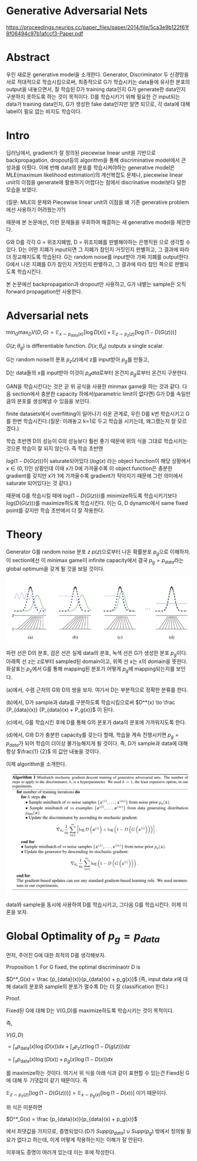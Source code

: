 # Generative Adversarial Nets
https://proceedings.neurips.cc/paper_files/paper/2014/file/5ca3e9b122f61f8f06494c97b1afccf3-Paper.pdf

# Abstract
우린 새로운 generative model을 소개한다. Generator, Discriminator 두 신경망을 서로 적대적으로 학습시킴으로써, 최종적으로 G가 학습시키는 data들에 유사한 분포의 output을 내놓으면서, 잘 학습된 D가 training data인지 G가 generate한 data인지 구분하지 못하도록 하는 것이 목적이다. D를 학습시키기 위해 필요한 건 input되는 data가 training data인지, G가 생성한 fake data인지만 알면 되므로, 각 data에 대해 label이 필요 없는 비지도 학습이다.

# Intro
딥러닝에서, gradient가 잘 정의된 piecewise linear unit을 기반으로 backpropagation, dropout등의 algorithm을 통해  discriminative model에서 큰 성과를 이뤘다. 이에 반해 data의 분포를 학습시켜야하는 generative model은 MLE(maximum likelihood estimation)의 계산복잡도 문제나, piecewise linear unit의 이점을 generate에 활용하기 어렵다는 점에서 discrinative model보다 덜한 모습을 보였다.

(질문: MLE의 문제와 Piecewise linear unit의 이점을 왜 기존 generative problem에선 사용하기 어려웠는가?)

때문에 본 논문에선, 이런 문제들을 우회하여 해결하는 새 generative model을 제안한다.

G와 D를 각각 G = 위조지폐범, D = 위조지폐를 판별해야하는 은행직원 으로 생각할 수 있다.
D는 어떤 지폐가 input되면 그 지폐가 참인지 거짓인지 판별하고, 그 결과에 따라 더 정교해지도록 학습된다. G는 random noise를 input받아 가짜 지폐를 output한다. G에서 나온 지폐를 D가 참인지 거짓인지 판별하고, 그 결과에 따라 참인 쪽으로 판별되도록 학습시킨다.

본 논문에선 backpropagation과 dropout만 사용하고, G가 내뱉는 sample은 오직 forward propagation만 사용한다. 

# Adversarial nets

$\min_G \max_D V(D, G) = \mathbb{E}_{x \sim p_{\text{data}}(x)} [\log D(x)] + \mathbb{E}_{z \sim p_z(z)} [\log(1 - D(G(z)))]$

$G(z; \theta_g)$ is differentiable function.
$D(x; \theta_d)$ outputs a single scalar.

G는 random noise의 분포 $p_z(z)$에서 z를 input받아 $p_g$를 만들고,

D는 data들의 x를 input받아 이것이 $p_data$로부터 온건지 $p_g$로부터 온건지 구분한다.

GAN을 학습시킨다는 것은 곧 위 공식을 사용한 minmax game을 하는 것과 같다. 다음 section에서 충분한 capacity 하에서(parametric limit이 없다면) G가 D를 속일만큼의 분포를 생성해낼 수 있음을 보인다.

finite datasets에서 overfitting이 일어나기 쉬운 관계로, 우린 D를 k번 학습시키고 G를 한번 학습시킨다.(질문: 이래놓고 k=1로 두고 학습을 시키는데, 왜그랬는지 잘 모르겠다.)

학습 초반엔 D의 성능이 G의 성능보다 훨씬 좋기 때문에 위의 식을 그대로 학습시키는 것으론 학습이 잘 되지 않는다. 즉 학습 초반엔

$log(1-D(G(z)))$이 saturate되어있다.($log (x)$ 라는 object function이 해당 상황에서 $x \in (0,1]$인 상황인데 이때 x가 0에 가까울수록 이 object function은 충분한 gradient를 갖지만 x가 1에 가까울수록 gradient가 작아지기 때문에 그런 의미에서 saturate 되어있다는 것 같다.)

때문에 G를 학습시킬 때에 $log(1-D(G(z)))$를 minimize하도록 학습시키기보다 $log(D(G(z)))$를 maximize하도록 학습시킨다. 이는 G, D dynamic에서 same fixed point를 갖지만 학습 초반에서 더 잘 작용한다.

# Theory
Generator G를 random noise 분포 $z~p(z)$으로부터 나온 확률분포 $p_g$으로 이해하자.
이 section에선 이 minimax game이 infinite capacity에서 결국 $p_g = p_{data}$라는 global optimum을 갖게 될 것을 보일 것이다.

![Alt text](image1-1.PNG)

파란 선은 D의 분포, 검은 선은 실제 data의 분포, 녹색 선은 G가 생성한 분포 $p_g$이다. 아래쪽 선 z는 z로부터 sampled된 domain이고, 위쪽 선 x는 x의 domain을 뜻한다. 화살표는 $p_z$에서 G를 통해 mapping된 분포가 어떻게 $p_g$에 mapping되는지를 보인다.

(a)에서, 수렴 근처의 G와 D의 쌍을 보자. 여기서 D는 부분적으로 정확한 분류를 한다.

(b)에서, D가 sample과 data를 구분하도록 학습시킴으로써 $D^*(x) \to \frac {P_{data}(x)} {P_{data}(x) + P_g(x)}$ 이 된다.

(c)에서, G를 학습시킨 후에 D를 통해 G의 분포가 data의 분포에 가까워지도록 한다.

(d)에서, G와 D가 충분한 capacity를 갖는다 할때, 학습을 계속 진행시키면 $p_g = p_{data}$가 되어 학습이 더이상 불가능해지게 될 것이다. 즉, D가 sample과 data에 대해 항상 $\frac{1} {2}$ 의 값만 내놓을 것이다. 

이제 algorithm을 소개한다.

![Alt text](image2-1.PNG)

data와 sample을 동시에 사용하여 D를 학습시키고, 그다음 G를 학습시킨다.
이제 이론을 보자.

# Global Optimality of $p_g = p_{data}$

먼저, 주어진 G에 대한 최적의 D를 생각해보자.

Proposition 1. For G fixed, the optimal discriminaotr D is

$D^*_G(x) = \frac {p_{data}(x)}{p_{data}(x) + p_g(x)}$
(즉, input data $x$에 대해 data의 분포와 sample의 분포가 멀수록 D는 더 잘 classification 한다.)

Proof.

Fixed된 G에 대해 D는 V(G,D)를 maximize하도록 학습시키는 것이 목적이다.

즉, 

$V(G, D)$

$=\int_x p_{\text{data}}(x) \log(D(x))dx + \int_z p_z(z) \log(1 - D(g(z)))dz$

$=\int_x p_{\text{data}}(x) \log(D(x)) + p_g(x) \log(1 - D(x))dx$

를 maximize하는 것이다. 여기서 위 식을 아래 식과 같이 표현할 수 있는건 Fiexd된 G에 대해 두 기댓값이 같기 때문이다. 즉

$\mathbb{E}_{z \sim p_z(z)} \left[ \log(1 - D(G(z))) \right] = \mathbb{E}_{x \sim p_g(x)} \left[ \log(1 - D(x)) \right]$ 이기 때문이다.

위 식은 미분하면 

$D^*_G(x) = \frac {p_{data}(x)}{p_{data}(x) + p_g(x)}$

에서 최댓값을 가지므로, 증명되었다.(D가 $Supp(p_{data}) \cup Supp(p_g)$ 밖에서 정의될 필요가 없다고 하는데, 이게 어떻게 작용하는지는 이해가 잘 안된다.

이후에도 증명이 여러개 있는데 이는 후에 작성한다.